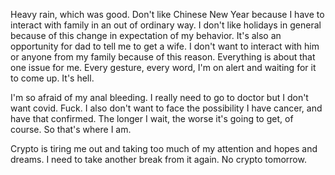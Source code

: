 Heavy rain, which was good. Don't like Chinese New Year because I have to interact with family in an out of ordinary way. I don't like holidays in general because of this change in expectation of my behavior. It's also an opportunity for dad to tell me to get a wife. I don't want to interact with him or anyone from my family because of this reason. Everything is about that one issue for me. Every gesture, every word, I'm on alert and waiting for it to come up. It's hell.

I'm so afraid of my anal bleeding. I really need to go to doctor but I don't want covid. Fuck. I also don't want to face the possibility I have cancer, and have that confirmed. The longer I wait, the worse it's going to get, of course. So that's where I am.

Crypto is tiring me out and taking too much of my attention and hopes and dreams. I need to take another break from it again. No crypto tomorrow.
